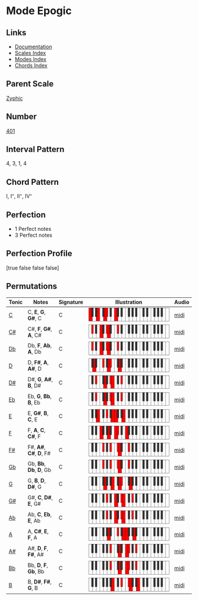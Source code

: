 # Mode Epogic

## Links

- [Documentation](index.md)
- [Scales Index](Scales.md)
- [Modes Index](Modes.md)
- [Chords Index](Chords.md)

## Parent Scale

[Zyphic](ScaleZyphic.md)

## Number

[401](https://ianring.com/musictheory/scales/401)

## Interval Pattern

4, 3, 1, 4

## Chord Pattern

I, I⁺, II⁺, IV⁺

## Perfection

- 1 Perfect notes
- 3 Perfect notes

## Perfection Profile

[true false false false]

## Permutations

| Tonic | Notes | Signature | Illustration | Audio |
|-------|-------|-----------|--------------|-------|
| [C](ModeCNaturalEpogic.md) | C, **E**, **G**, **G#**, C | C | ![CNaturalEpogic](ModeCNaturalEpogic.png) | [midi](https://github.com/edipermadi/music/blob/main/docs/ModeCNaturalEpogic.mid?raw=true) |
| [C#](ModeCSharpEpogic.md) | C#, **F**, **G#**, **A**, C# | C | ![CSharpEpogic](ModeCSharpEpogic.png) | [midi](https://github.com/edipermadi/music/blob/main/docs/ModeCSharpEpogic.mid?raw=true) |
| [Db](ModeDFlatEpogic.md) | Db, **F**, **Ab**, **A**, Db | C | ![DFlatEpogic](ModeDFlatEpogic.png) | [midi](https://github.com/edipermadi/music/blob/main/docs/ModeDFlatEpogic.mid?raw=true) |
| [D](ModeDNaturalEpogic.md) | D, **F#**, **A**, **A#**, D | C | ![DNaturalEpogic](ModeDNaturalEpogic.png) | [midi](https://github.com/edipermadi/music/blob/main/docs/ModeDNaturalEpogic.mid?raw=true) |
| [D#](ModeDSharpEpogic.md) | D#, **G**, **A#**, **B**, D# | C | ![DSharpEpogic](ModeDSharpEpogic.png) | [midi](https://github.com/edipermadi/music/blob/main/docs/ModeDSharpEpogic.mid?raw=true) |
| [Eb](ModeEFlatEpogic.md) | Eb, **G**, **Bb**, **B**, Eb | C | ![EFlatEpogic](ModeEFlatEpogic.png) | [midi](https://github.com/edipermadi/music/blob/main/docs/ModeEFlatEpogic.mid?raw=true) |
| [E](ModeENaturalEpogic.md) | E, **G#**, **B**, **C**, E | C | ![ENaturalEpogic](ModeENaturalEpogic.png) | [midi](https://github.com/edipermadi/music/blob/main/docs/ModeENaturalEpogic.mid?raw=true) |
| [F](ModeFNaturalEpogic.md) | F, **A**, **C**, **C#**, F | C | ![FNaturalEpogic](ModeFNaturalEpogic.png) | [midi](https://github.com/edipermadi/music/blob/main/docs/ModeFNaturalEpogic.mid?raw=true) |
| [F#](ModeFSharpEpogic.md) | F#, **A#**, **C#**, **D**, F# | C | ![FSharpEpogic](ModeFSharpEpogic.png) | [midi](https://github.com/edipermadi/music/blob/main/docs/ModeFSharpEpogic.mid?raw=true) |
| [Gb](ModeGFlatEpogic.md) | Gb, **Bb**, **Db**, **D**, Gb | C | ![GFlatEpogic](ModeGFlatEpogic.png) | [midi](https://github.com/edipermadi/music/blob/main/docs/ModeGFlatEpogic.mid?raw=true) |
| [G](ModeGNaturalEpogic.md) | G, **B**, **D**, **D#**, G | C | ![GNaturalEpogic](ModeGNaturalEpogic.png) | [midi](https://github.com/edipermadi/music/blob/main/docs/ModeGNaturalEpogic.mid?raw=true) |
| [G#](ModeGSharpEpogic.md) | G#, **C**, **D#**, **E**, G# | C | ![GSharpEpogic](ModeGSharpEpogic.png) | [midi](https://github.com/edipermadi/music/blob/main/docs/ModeGSharpEpogic.mid?raw=true) |
| [Ab](ModeAFlatEpogic.md) | Ab, **C**, **Eb**, **E**, Ab | C | ![AFlatEpogic](ModeAFlatEpogic.png) | [midi](https://github.com/edipermadi/music/blob/main/docs/ModeAFlatEpogic.mid?raw=true) |
| [A](ModeANaturalEpogic.md) | A, **C#**, **E**, **F**, A | C | ![ANaturalEpogic](ModeANaturalEpogic.png) | [midi](https://github.com/edipermadi/music/blob/main/docs/ModeANaturalEpogic.mid?raw=true) |
| [A#](ModeASharpEpogic.md) | A#, **D**, **F**, **F#**, A# | C | ![ASharpEpogic](ModeASharpEpogic.png) | [midi](https://github.com/edipermadi/music/blob/main/docs/ModeASharpEpogic.mid?raw=true) |
| [Bb](ModeBFlatEpogic.md) | Bb, **D**, **F**, **Gb**, Bb | C | ![BFlatEpogic](ModeBFlatEpogic.png) | [midi](https://github.com/edipermadi/music/blob/main/docs/ModeBFlatEpogic.mid?raw=true) |
| [B](ModeBNaturalEpogic.md) | B, **D#**, **F#**, **G**, B | C | ![BNaturalEpogic](ModeBNaturalEpogic.png) | [midi](https://github.com/edipermadi/music/blob/main/docs/ModeBNaturalEpogic.mid?raw=true) |
